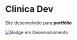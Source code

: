 <h1>Clinica Dev</h1>

<p>Site desenvolvido para <strong>portfólio</strong></p>



![Badge em Desenvolvimento](http://img.shields.io/static/v1?label=STATUS&message=EM%20DESENVOLVIMENTO&color=GREEN&style=for-the-badge)
